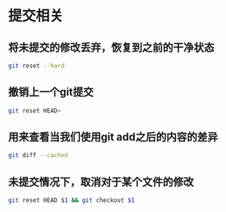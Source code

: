 # 提交相关

## 将未提交的修改丢弃，恢复到之前的干净状态

```sh
git reset --hard
```

## 撤销上一个git提交

```sh
git reset HEAD~
```

## 用来查看当我们使用git add之后的内容的差异

```sh
git diff --cached
```

## 未提交情况下，取消对于某个文件的修改

```sh
git reset HEAD $1 && git checkout $1
```

